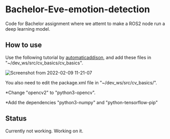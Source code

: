 # Bachelor-Eve-emotion-detection
Code for Bachelor assignment where we attemt to make a ROS2 node run a deep learning model.

## How to use
Use the following tutorial by [automaticaddison](https://automaticaddison.com/getting-started-with-opencv-in-ros-2-foxy-fitzroy-python/), and add these files in "~/dev_ws/src/cv_basics/cv_basics".

![Screenshot from 2022-02-09 11-21-07](https://user-images.githubusercontent.com/75445926/153179024-a61a8efc-32ca-4ec3-b2bf-055b989f7be1.png)

You also need to edit the package.xml file in "~/dev_ws/src/cv_basics/".


*Change "<depend>opencv2<depend>" to "<depend>python3-opencv<depend>". 
  
 *Add the dependencies "<depend>python3-numpy<depend>" and "<depend>python-tensorflow-pip<depend>"

## Status
Currently not working. Working on it.

